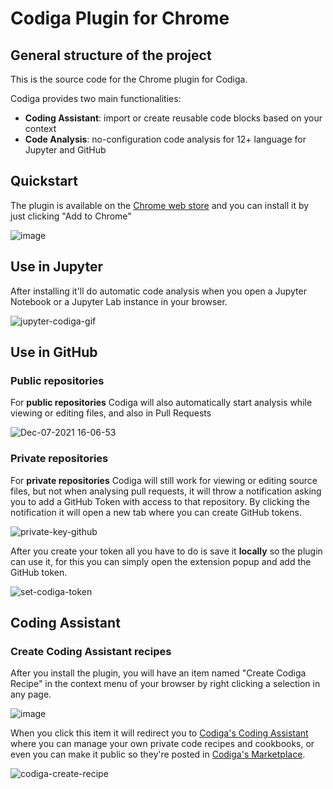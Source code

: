 # Codiga Plugin for Chrome

## General structure of the project

This is the source code for the Chrome plugin for Codiga.

Codiga provides two main functionalities:

 - **Coding Assistant**: import or create reusable code blocks based on your context
 - **Code Analysis**: no-configuration code analysis for 12+ language for Jupyter and GitHub

## Quickstart 

The plugin is available on the [Chrome web store](https://chrome.google.com/webstore/detail/codiga/dbkhkhonmelajjempmoadocgneoadjge) 
and you can install it by just clicking "Add to Chrome"

![image](https://user-images.githubusercontent.com/90006571/145100624-073d5344-4fa8-4e1e-b036-8f8a572cb377.png)

## Use in Jupyter

After installing it'll do automatic code analysis when you open a Jupyter Notebook or a Jupyter Lab instance in your browser.

![jupyter-codiga-gif](https://user-images.githubusercontent.com/90006571/145106392-b0f00bcb-d2ec-4c03-90b2-bc499f444f07.gif)

## Use in GitHub

### Public repositories

For **public repositories** Codiga will also automatically start analysis while viewing or editing files, and also in Pull Requests

![Dec-07-2021 16-06-53](https://user-images.githubusercontent.com/90006571/145106436-b74c40aa-8ced-4e1a-a29f-03bbaa41bb4b.gif)

### Private repositories

For **private repositories** Codiga will still work for viewing or editing source files, but not when analysing pull requests, it will throw a notification asking you to add a GitHub Token with access to that repository. By clicking the notification it will open a new tab where you can create GitHub tokens.

![private-key-github](https://user-images.githubusercontent.com/90006571/145107901-5363b0a0-b841-41c0-9042-d84e0dc4a574.gif)


After you create your token all you have to do is save it **locally** so the plugin can use it, for this you can simply open the extension popup and add the GitHub token.

![set-codiga-token](https://user-images.githubusercontent.com/90006571/145108586-5e003193-da3d-43c3-9977-fc8b9577bf18.gif)

## Coding Assistant

### Create Coding Assistant recipes

After you install the plugin, you will have an item named "Create Codiga Recipe" in the context menu of your browser by right clicking a selection in any page.

![image](https://user-images.githubusercontent.com/90006571/145613477-6d16d4f1-16c0-48e0-ae62-ffa7853cde39.png)

When you click this item it will redirect you to [Codiga's Coding Assistant](https://app.codiga.io/assistant/recipe/list) where you can manage your own private code recipes and cookbooks, or even you can make it public so they're posted in [Codiga's Marketplace](https://app.codiga.io/marketplace).

![codiga-create-recipe](https://user-images.githubusercontent.com/90006571/145614983-e495c13b-8f51-4f98-a232-e9160005e2f7.gif)


